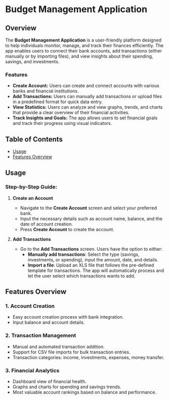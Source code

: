 # Budget Management Application

## Overview

The **Budget Management Application** is a user-friendly platform designed to help individuals monitor, manage, and track their finances efficiently. The app enables users to connect their bank accounts, add transactions (either manually or by importing files), and view insights about their spending, savings, and investments.

### Features
- **Create Account:** Users can create and connect accounts with various banks and financial institutions.
- **Add Transactions:** Users can manually add transactions or upload files in a predefined format for quick data entry.
- **View Statistics:** Users can analyze and view graphs, trends, and charts that provide a clear overview of their financial activities.
- **Track Insights and Goals:** The app allows users to set financial goals and track their progress using visual indicators.

## Table of Contents
- [Usage](#usage)
- [Features Overview](#features-overview)

## Usage

### Step-by-Step Guide:
1. **Create an Account**
   - Navigate to the **Create Account** screen and select your preferred bank.
   - Input the necessary details such as account name, balance, and the date of account creation.
   - Press **Create Account** to create the account.

2. **Add Transactions**
   - Go to the **Add Transactions** screen. Users have the option to either:
     - **Manually add transactions**: Select the type (savings, investments, or spending), input the amount, date, and details.
     - **Import a file**: Upload an XLS file that follows the pre-defined template for transactions. The app will automatically process and let the user select which transactions wants to add.

## Features Overview

### 1. **Account Creation**
   - Easy account creation process with bank integration.
   - Input balance and account details.

### 2. **Transaction Management**
   - Manual and automated transaction addition.
   - Support for CSV file imports for bulk transaction entries.
   - Transaction categories: income, investments, expenses, money transfer.

### 3. **Financial Analytics**
   - Dashboard view of financial health.
   - Graphs and charts for spending and savings trends.
   - Most valuable account rankings based on balance and performance.

